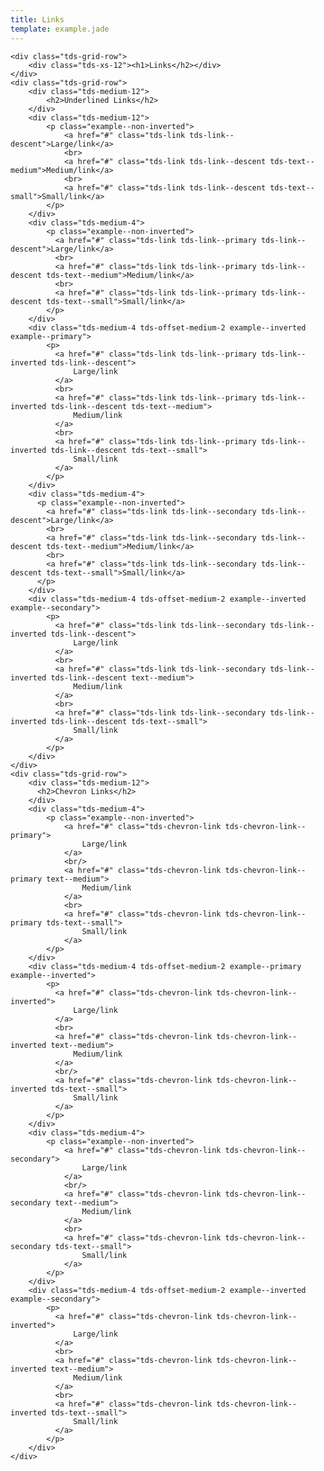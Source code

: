 ```yaml
---
title: Links
template: example.jade
---
```


<div class="tds-container tds-container--limited-width type-examples">

    <div class="tds-grid-row">
        <div class="tds-xs-12"><h1>Links</h2></div>
    </div>
    <div class="tds-grid-row">
        <div class="tds-medium-12">
            <h2>Underlined Links</h2>
        </div>
        <div class="tds-medium-12">
            <p class="example--non-inverted">
                <a href="#" class="tds-link tds-link--descent">Large/link</a>
                <br>
                <a href="#" class="tds-link tds-link--descent tds-text--medium">Medium/link</a>
                <br>
                <a href="#" class="tds-link tds-link--descent tds-text--small">Small/link</a>
            </p>
        </div>
        <div class="tds-medium-4">
            <p class="example--non-inverted">
              <a href="#" class="tds-link tds-link--primary tds-link--descent">Large/link</a>
              <br>
              <a href="#" class="tds-link tds-link--primary tds-link--descent tds-text--medium">Medium/link</a>
              <br>
              <a href="#" class="tds-link tds-link--primary tds-link--descent tds-text--small">Small/link</a>
            </p>
        </div>
        <div class="tds-medium-4 tds-offset-medium-2 example--inverted example--primary">
            <p>
              <a href="#" class="tds-link tds-link--primary tds-link--inverted tds-link--descent">
                  Large/link
              </a>
              <br>
              <a href="#" class="tds-link tds-link--primary tds-link--inverted tds-link--descent tds-text--medium">
                  Medium/link
              </a>
              <br>
              <a href="#" class="tds-link tds-link--primary tds-link--inverted tds-link--descent tds-text--small">
                  Small/link
              </a>
            </p>
        </div>
        <div class="tds-medium-4">
          <p class="example--non-inverted">
            <a href="#" class="tds-link tds-link--secondary tds-link--descent">Large/link</a>
            <br>
            <a href="#" class="tds-link tds-link--secondary tds-link--descent tds-text--medium">Medium/link</a>
            <br>
            <a href="#" class="tds-link tds-link--secondary tds-link--descent tds-text--small">Small/link</a>
          </p>
        </div>
        <div class="tds-medium-4 tds-offset-medium-2 example--inverted example--secondary">
            <p>
              <a href="#" class="tds-link tds-link--secondary tds-link--inverted tds-link--descent">
                  Large/link
              </a>
              <br>
              <a href="#" class="tds-link tds-link--secondary tds-link--inverted tds-link--descent text--medium">
                  Medium/link
              </a>
              <br>
              <a href="#" class="tds-link tds-link--secondary tds-link--inverted tds-link--descent tds-text--small">
                  Small/link
              </a>
            </p>
        </div>
    </div>
    <div class="tds-grid-row">
        <div class="tds-medium-12">
          <h2>Chevron Links</h2>
        </div>
        <div class="tds-medium-4">
            <p class="example--non-inverted">
                <a href="#" class="tds-chevron-link tds-chevron-link--primary">
                    Large/link
                </a>
                <br/>
                <a href="#" class="tds-chevron-link tds-chevron-link--primary text--medium">
                    Medium/link
                </a>
                <br>
                <a href="#" class="tds-chevron-link tds-chevron-link--primary tds-text--small">
                    Small/link
                </a>
            </p>
        </div>
        <div class="tds-medium-4 tds-offset-medium-2 example--primary example--inverted">
            <p>
              <a href="#" class="tds-chevron-link tds-chevron-link--inverted">
                  Large/link
              </a>
              <br>
              <a href="#" class="tds-chevron-link tds-chevron-link--inverted text--medium">
                  Medium/link
              </a>
              <br/>
              <a href="#" class="tds-chevron-link tds-chevron-link--inverted tds-text--small">
                  Small/link
              </a>
            </p>
        </div>
        <div class="tds-medium-4">
            <p class="example--non-inverted">
                <a href="#" class="tds-chevron-link tds-chevron-link--secondary">
                    Large/link
                </a>
                <br/>
                <a href="#" class="tds-chevron-link tds-chevron-link--secondary text--medium">
                    Medium/link
                </a>
                <br>
                <a href="#" class="tds-chevron-link tds-chevron-link--secondary tds-text--small">
                    Small/link
                </a>
            </p>
        </div>
        <div class="tds-medium-4 tds-offset-medium-2 example--inverted example--secondary">
            <p>
              <a href="#" class="tds-chevron-link tds-chevron-link--inverted">
                  Large/link
              </a>
              <br>
              <a href="#" class="tds-chevron-link tds-chevron-link--inverted text--medium">
                  Medium/link
              </a>
              <br>
              <a href="#" class="tds-chevron-link tds-chevron-link--inverted tds-text--small">
                  Small/link
              </a>
            </p>
        </div>
    </div>

</div>
